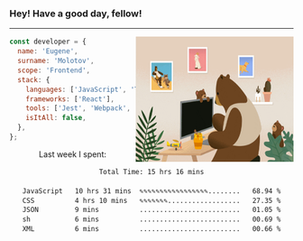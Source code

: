 ### Hey! Have a good day, fellow!
---
<img align='right' alt='GIF' vertical-align='center' src='./src/giphy.gif' width='280px' height='222px'/>

```javascript
const developer = {
  name: 'Eugene',
  surname: 'Molotov',
  scope: 'Frontend',
  stack: {
    languages: ['JavaScript', 'TypeScript'],
    frameworks: ['React'],
    tools: ['Jest', 'Webpack', 'Sass'],
    isItAll: false,
  },
};
```
<p align="center">
  Last week I spent:
</p>
<div align="center">
<!--START_SECTION:waka-->

```txt
Total Time: 15 hrs 16 mins

JavaScript   10 hrs 31 mins  ✎✎✎✎✎✎✎✎✎✎✎✎✎✎✎✎✎........   68.94 %
CSS          4 hrs 10 mins   ✎✎✎✎✎✎✎..................   27.35 %
JSON         9 mins          .........................   01.05 %
sh           6 mins          .........................   00.69 %
XML          6 mins          .........................   00.66 %
```

<!--END_SECTION:waka-->

